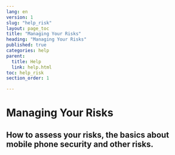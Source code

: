 ```yaml
---
lang: en
version: 1
slug: "help_risk"
layout: page_toc
title: "Managing Your Risks"
heading: "Managing Your Risks"
published: true
categories: help
parent:
  title: Help
  link: help.html
toc: help_risk
section_order: 1

---
```


# Managing Your **Risks**

## How to assess your risks, the basics about mobile phone security and other risks.

